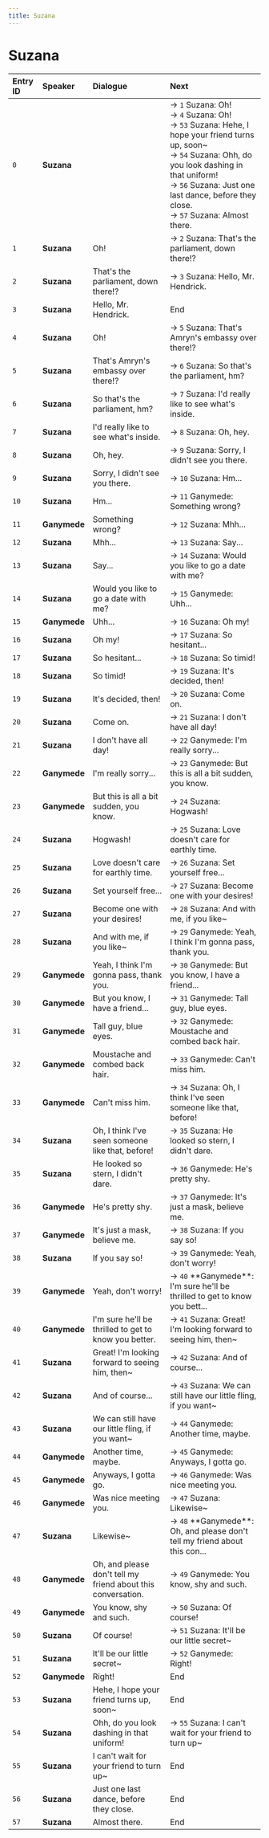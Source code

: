 ```yaml
---
title: Suzana
---
```


# Suzana


| Entry ID | Speaker | Dialogue | Next |
| :------- | :------ | :------- | :------------ |
| `0` | **Suzana** |  | → `1` Suzana: Oh\!<br>→ `4` Suzana: Oh\!<br>→ `53` Suzana: Hehe, I hope your friend turns up, soon~<br>→ `54` Suzana: Ohh, do you look dashing in that uniform\!<br>→ `56` Suzana: Just one last dance, before they close\.<br>→ `57` Suzana: Almost there\. |
| `1` | **Suzana** | Oh\! | → `2` Suzana: That's the parliament, down there\!? |
| `2` | **Suzana** | That's the parliament, down there\!? | → `3` Suzana: Hello, Mr\. Hendrick\. |
| `3` | **Suzana** | Hello, Mr\. Hendrick\. | End |
| `4` | **Suzana** | Oh\! | → `5` Suzana: That's Amryn's embassy over there\!? |
| `5` | **Suzana** | That's Amryn's embassy over there\!? | → `6` Suzana: So that's the parliament, hm? |
| `6` | **Suzana** | So that's the parliament, hm? | → `7` Suzana: I'd really like to see what's inside\. |
| `7` | **Suzana** | I'd really like to see what's inside\. | → `8` Suzana: Oh, hey\. |
| `8` | **Suzana** | Oh, hey\. | → `9` Suzana: Sorry, I didn't see you there\. |
| `9` | **Suzana** | Sorry, I didn't see you there\. | → `10` Suzana: Hm\.\.\. |
| `10` | **Suzana** | Hm\.\.\. | → `11` Ganymede: Something wrong? |
| `11` | **Ganymede** | Something wrong? | → `12` Suzana: Mhh\.\.\. |
| `12` | **Suzana** | Mhh\.\.\. | → `13` Suzana: Say\.\.\. |
| `13` | **Suzana** | Say\.\.\. | → `14` Suzana: Would you like to go a date with me? |
| `14` | **Suzana** | Would you like to go a date with me? | → `15` Ganymede: Uhh\.\.\. |
| `15` | **Ganymede** | Uhh\.\.\. | → `16` Suzana: Oh my\! |
| `16` | **Suzana** | Oh my\! | → `17` Suzana: So hesitant\.\.\. |
| `17` | **Suzana** | So hesitant\.\.\. | → `18` Suzana: So timid\! |
| `18` | **Suzana** | So timid\! | → `19` Suzana: It's decided, then\! |
| `19` | **Suzana** | It's decided, then\! | → `20` Suzana: Come on\. |
| `20` | **Suzana** | Come on\. | → `21` Suzana: I don't have all day\! |
| `21` | **Suzana** | I don't have all day\! | → `22` Ganymede: I'm really sorry\.\.\. |
| `22` | **Ganymede** | I'm really sorry\.\.\. | → `23` Ganymede: But this is all a bit sudden, you know\. |
| `23` | **Ganymede** | But this is all a bit sudden, you know\. | → `24` Suzana: Hogwash\! |
| `24` | **Suzana** | Hogwash\! | → `25` Suzana: Love doesn't care for earthly time\. |
| `25` | **Suzana** | Love doesn't care for earthly time\. | → `26` Suzana: Set yourself free\.\.\. |
| `26` | **Suzana** | Set yourself free\.\.\. | → `27` Suzana: Become one with your desires\! |
| `27` | **Suzana** | Become one with your desires\! | → `28` Suzana: And with me, if you like~ |
| `28` | **Suzana** | And with me, if you like~ | → `29` Ganymede: Yeah, I think I'm gonna pass, thank you\. |
| `29` | **Ganymede** | Yeah, I think I'm gonna pass, thank you\. | → `30` Ganymede: But you know, I have a friend\.\.\. |
| `30` | **Ganymede** | But you know, I have a friend\.\.\. | → `31` Ganymede: Tall guy, blue eyes\. |
| `31` | **Ganymede** | Tall guy, blue eyes\. | → `32` Ganymede: Moustache and combed back hair\. |
| `32` | **Ganymede** | Moustache and combed back hair\. | → `33` Ganymede: Can't miss him\. |
| `33` | **Ganymede** | Can't miss him\. | → `34` Suzana: Oh, I think I've seen someone like that, before\! |
| `34` | **Suzana** | Oh, I think I've seen someone like that, before\! | → `35` Suzana: He looked so stern, I didn't dare\. |
| `35` | **Suzana** | He looked so stern, I didn't dare\. | → `36` Ganymede: He's pretty shy\. |
| `36` | **Ganymede** | He's pretty shy\. | → `37` Ganymede: It's just a mask, believe me\. |
| `37` | **Ganymede** | It's just a mask, believe me\. | → `38` Suzana: If you say so\! |
| `38` | **Suzana** | If you say so\! | → `39` Ganymede: Yeah, don't worry\! |
| `39` | **Ganymede** | Yeah, don't worry\! | → `40` \*\*Ganymede\*\*: I'm sure he'll be thrilled to get to know you bett\.\.\. |
| `40` | **Ganymede** | I'm sure he'll be thrilled to get to know you better\. | → `41` Suzana: Great\! I'm looking forward to seeing him, then~ |
| `41` | **Suzana** | Great\! I'm looking forward to seeing him, then~ | → `42` Suzana: And of course\.\.\. |
| `42` | **Suzana** | And of course\.\.\. | → `43` Suzana: We can still have our little fling, if you want~ |
| `43` | **Suzana** | We can still have our little fling, if you want~ | → `44` Ganymede: Another time, maybe\. |
| `44` | **Ganymede** | Another time, maybe\. | → `45` Ganymede: Anyways, I gotta go\. |
| `45` | **Ganymede** | Anyways, I gotta go\. | → `46` Ganymede: Was nice meeting you\. |
| `46` | **Ganymede** | Was nice meeting you\. | → `47` Suzana: Likewise~ |
| `47` | **Suzana** | Likewise~ | → `48` \*\*Ganymede\*\*: Oh, and please don't tell my friend about this con\.\.\. |
| `48` | **Ganymede** | Oh, and please don't tell my friend about this conversation\. | → `49` Ganymede: You know, shy and such\. |
| `49` | **Ganymede** | You know, shy and such\. | → `50` Suzana: Of course\! |
| `50` | **Suzana** | Of course\! | → `51` Suzana: It'll be our little secret~ |
| `51` | **Suzana** | It'll be our little secret~ | → `52` Ganymede: Right\! |
| `52` | **Ganymede** | Right\! | End |
| `53` | **Suzana** | Hehe, I hope your friend turns up, soon~ | End |
| `54` | **Suzana** | Ohh, do you look dashing in that uniform\! | → `55` Suzana: I can't wait for your friend to turn up~ |
| `55` | **Suzana** | I can't wait for your friend to turn up~ | End |
| `56` | **Suzana** | Just one last dance, before they close\. | End |
| `57` | **Suzana** | Almost there\. | End |
